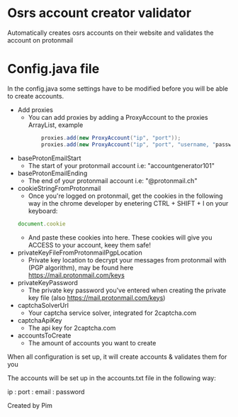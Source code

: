 # Osrs account creator validator
Automatically creates osrs accounts on their website and validates the account on protonmail


# Config.java file
In the config.java some settings have to be modified before you will be able to create accounts.

- Add proxies
  - You can add proxies by adding a ProxyAccount to the proxies ArrayList, example
    ```java
        proxies.add(new ProxyAccount("ip", "port"));
        proxies.add(new ProxyAccount("ip", "port", "username, "password"));
    ```
- baseProtonEmailStart
  - The start of your protonmail account i.e: "accountgenerator101"
- baseProtonEmailEnding
  - The end of your protonmail account i.e: "@protonmail.ch"
- cookieStringFromProtonmail
  - Once you're logged on protonmail, get the cookies in the following way in the chrome developer by enetering CTRL + SHIFT + I on your keyboard:
   ```javascript
   document.cookie
   ```
   - And paste these cookies into here. These cookies will give you ACCESS to your account, keey them safe!
- privateKeyFileFromProtonmailPgpLocation
  - Private key location to decrypt your messages from protonmail with (PGP algorithm), may be found here https://mail.protonmail.com/keys
- privateKeyPassword
  - The private key password you've entered when creating the private key file (also https://mail.protonmail.com/keys)
- captchaSolverUrl
  - Your captcha service solver, integrated for 2captcha.com
- captchaApiKey
    - The api key for 2captcha.com
- accountsToCreate
  - The amount of accounts you want to create

When all configuration is set up, it will create accounts & validates them for you

The accounts will be set up in the accounts.txt file in the following way:

ip : port : email : password

Created by Pim
